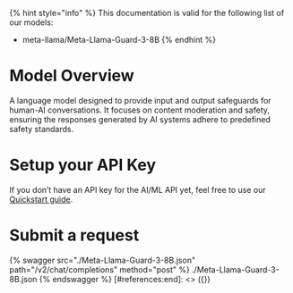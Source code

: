 [#references:start]: <> ({ "template": "openapi" })
{% hint style="info" %}
This documentation is valid for the following list of our models:
* meta-llama/Meta-Llama-Guard-3-8B
{% endhint %}

# Model Overview
A language model designed to provide input and output safeguards for human-AI conversations. It focuses on content moderation and safety, ensuring the responses generated by AI systems adhere to predefined safety standards.

# Setup your API Key
If you don’t have an API key for the AI/ML API yet, feel free to use our [Quickstart guide](https://docs.aimlapi.com/quickstart/setting-up).

# Submit a request
{% swagger src="./Meta-Llama-Guard-3-8B.json" path="/v2/chat/completions" method="post" %}
./Meta-Llama-Guard-3-8B.json
{% endswagger %}
[#references:end]: <> ({})